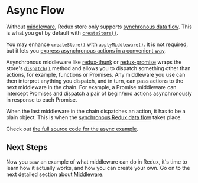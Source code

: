# Async Flow

Without [middleware](middleware.md), Redux store only supports [synchronous data flow](../basics/data-flow.md). This is what you get by default with [`createStore()`](../api-reference/createstore.md).

You may enhance [`createStore()`](../api-reference/createstore.md) with [`applyMiddleware()`](../api-reference/applymiddleware.md). It is not required, but it lets you [express asynchronous actions in a convenient way](async-actions.md).

Asynchronous middleware like [redux-thunk](https://github.com/gaearon/redux-thunk) or [redux-promise](https://github.com/acdlite/redux-promise) wraps the store's [`dispatch()`](../api-reference/store.md#dispatch) method and allows you to dispatch something other than actions, for example, functions or Promises. Any middleware you use can then interpret anything you dispatch, and in turn, can pass actions to the next middleware in the chain. For example, a Promise middleware can intercept Promises and dispatch a pair of begin/end actions asynchronously in response to each Promise.

When the last middleware in the chain dispatches an action, it has to be a plain object. This is when the [synchronous Redux data flow](../basics/data-flow.md) takes place.

Check out [the full source code for the async example](example-reddit-api.md).

## Next Steps

Now you saw an example of what middleware can do in Redux, it's time to learn how it actually works, and how you can create your own. Go on to the next detailed section about [Middleware](middleware.md).


